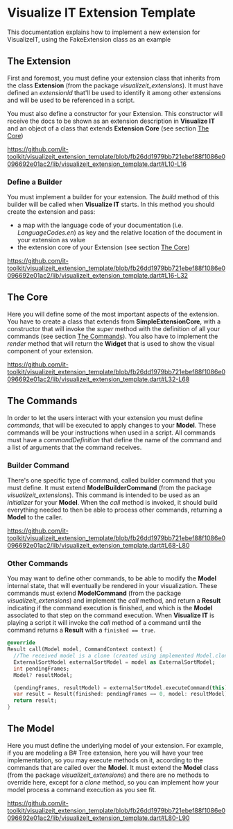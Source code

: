 # Visualize IT Extension Template

This documentation explains how to implement a new extension for VisualizeIT, using the FakeExtension
class as an example

## The Extension
First and foremost, you must define your extension class that inherits from the class **Extension** (from the package *visualizeit_extensions*).
It must have defined an *extensionId* that'll be used to identify it among other extensions and will be used to be referenced in a script.

You must also define a constructor for your Extension. This constructor will receive the docs to be shown as an extension description in **Visualize IT** and an object of a class that extends **Extension Core** (see section [The Core](#the-core))

https://github.com/it-toolkit/visualizeit_extension_template/blob/fb26dd1979bb721ebef88f1086e0096692e01ac2/lib/visualizeit_extension_template.dart#L10-L16

### Define a Builder
You must implement a builder for your extension. The *build* method of this builder will be called when **Visualize IT** starts. 
In this method you should create the extension and pass: 
* a map with the language code of your documentation (i.e. *LanguageCodes.en*) as key and the relative location of the document in your extension as value
* the extension core of your Extension (see section [The Core](#the-core))

https://github.com/it-toolkit/visualizeit_extension_template/blob/fb26dd1979bb721ebef88f1086e0096692e01ac2/lib/visualizeit_extension_template.dart#L16-L32

## The Core
Here you will define some of the most important aspects of the extension. You have to create a class that extends from **SimpleExtensionCore**, with a constructor that will invoke the *super* method with the definition of all your commands (see section [The Commands](#the-commands)). You also have to implement the *render* method that will return the **Widget** that is used to show the visual component of your extension.

https://github.com/it-toolkit/visualizeit_extension_template/blob/fb26dd1979bb721ebef88f1086e0096692e01ac2/lib/visualizeit_extension_template.dart#L32-L68

## The Commands
In order to let the users interact with your extension you must define *commands*, that will be executed to apply changes to your **Model**. These commands will be your instructions when used in a script.
All commands must have a *commandDefinition* that define the name of the command and a list of arguments that the command receives.

### Builder Command
There's one specific type of command, called builder command that you must define. It must extend **ModelBuilderCommand** (from the package *visualizeit_extensions*). This command is intended to be used as an *initializer* for your **Model**. When the *call* method is invoked, it should build everything needed to then be able to process other commands, returning a **Model** to the caller.

https://github.com/it-toolkit/visualizeit_extension_template/blob/fb26dd1979bb721ebef88f1086e0096692e01ac2/lib/visualizeit_extension_template.dart#L68-L80

### Other Commands
You may want to define other commands, to be able to modify the **Model** internal state, that will eventually be rendered in your visualization. These commands must extend **ModelCommand** (from the package *visualizeit_extensions*) and implement the *call* method, and return a **Result** indicating if the command execution is finished, and which is the **Model** associated to that step on the command execution.
When **Visualize IT** is playing a script it will invoke the *call* method of a command until the command returns a **Result** with a ```finished == true```.

```dart
@override
Result call(Model model, CommandContext context) {
  //The received model is a clone (created using implemented Model.clone()) of the latest available model state
  ExternalSortModel externalSortModel = model as ExternalSortModel;
  int pendingFrames;
  Model? resultModel;

  (pendingFrames, resultModel) = externalSortModel.executeCommand(this);
  var result = Result(finished: pendingFrames == 0, model: resultModel);
  return result;
}
```
## The Model
Here you must define the underlying model of your extension. For example, if you are modeling a B# Tree extension, here you will have your tree implementation, so you may execute methods on it, according to the commands that are called over the **Model**. It must extend the **Model** class (from the package *visualizeit_extensions*) and there are no methods to override here, except for a *clone* method, so you can implement how your model process a command execution as you see fit.

https://github.com/it-toolkit/visualizeit_extension_template/blob/fb26dd1979bb721ebef88f1086e0096692e01ac2/lib/visualizeit_extension_template.dart#L80-L90




